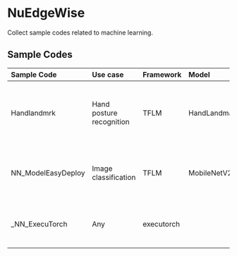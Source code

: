 # NuEdgeWise
Collect sample codes related to machine learning.
## Sample Codes
|Sample Code|Use case|Framework|Model|Description|Note|
|:------------|:-------- |:----------|:------|:------------| :------------|
|Handlandmrk|Hand posture recognition | TFLM | HandLandmark |Example of hand landmark. Reference source comes from MediaPipe||
|NN_ModelEasyDeploy|Image classification |TFLM|MobileNetV2|Demo easily deploy new model and label to target||
|_NN_ExecuTorch|Any|executorch|| Template sample for executorch Arm backend |Experimental|